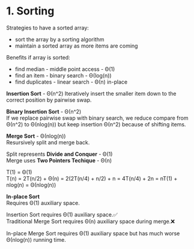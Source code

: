 # 1. Sorting
Strategies to have a sorted array:  
* sort the array by a sorting algorithm
* maintain a sorted array as more items are coming

Benefits if array is sorted:
* find median - middle point access - Θ(1)
* find an item - binary search - Θ(log(n))
* find duplicates - linear search - Θ(n) in-place

**Insertion Sort** - Θ(n^2)
Iteratively insert the smaller item down to the correct position by pairwise swap.

**Binary Insertion Sort** - Θ(n^2)  
If we replace pairwise swap with binary search, we reduce compare from Θ(n^2) to Θ(nlog(n)) but keep insertion Θ(n^2) because of shifting items.

**Merge Sort** - Θ(nlog(n))  
Resursively split and merge back.

Split represents **Divide and Conquer** - Θ(1)  
Merge uses **Two Pointers Techique** - Θ(n)

T(1) = Θ(1)  
T(n) = 2T(n/2) + Θ(n) = 2(2T(n/4) + n/2) + n = 4T(n/4) + 2n = nT(1) + nlog(n) = Θ(nlog(n))

**In-place Sort**  
Requires Θ(1) auxiliary space.

Insertion Sort requires Θ(1) auxiliary space.✅  
Traditional Merge Sort requires Θ(n) auxiliary space during merge.❌

In-place Merge Sort requires Θ(1) auxiliary space but has much worse Θ(nlog(n)) running time.
